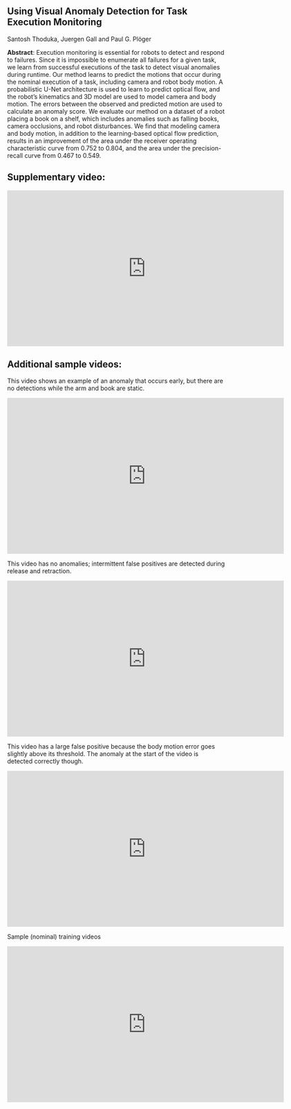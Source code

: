 ## Using Visual Anomaly Detection for Task Execution Monitoring
Santosh Thoduka, Juergen Gall and Paul G. Plöger

**Abstract**: Execution monitoring is essential for robots to detect and respond to failures. Since it is impossible to enumerate all failures for a given task, we learn from successful executions of the task to detect visual anomalies during runtime. Our method learns to predict the motions that occur during the nominal execution of a task, including camera and robot body motion. A probabilistic U-Net architecture is used to learn to predict optical flow, and the robot’s kinematics and 3D model are used to model camera and body motion. The errors between the observed and predicted motion are used to calculate an anomaly score. We evaluate our method on a dataset of a robot placing a book on a shelf, which includes anomalies such as falling books, camera occlusions, and robot disturbances. We find that modeling camera and body motion, in addition to the learning-based optical flow prediction, results in an improvement of the area under the receiver operating characteristic curve from 0.752 to 0.804, and the area under the precision-recall curve from 0.467 to 0.549.


## Supplementary video:
<iframe width="640" height="360" src="https://www.youtube.com/embed/U8dO8dEILZw" frameborder="0" allow="accelerometer; autoplay; clipboard-write; encrypted-media; gyroscope; picture-in-picture" allowfullscreen></iframe>

## Additional sample videos:

This video shows an example of an anomaly that occurs early, but there are no detections while the arm and book are static.
<iframe width="640" height="360" src="https://www.youtube.com/embed/-j0CMPbGfbM" frameborder="0" allow="accelerometer; autoplay; clipboard-write; encrypted-media; gyroscope; picture-in-picture" allowfullscreen></iframe>

This video has no anomalies; intermittent false positives are detected during release and retraction.
<iframe width="640" height="360" src="https://www.youtube.com/embed/pym8hO7FsD8" frameborder="0" allow="accelerometer; autoplay; clipboard-write; encrypted-media; gyroscope; picture-in-picture" allowfullscreen></iframe>

This video has a large false positive because the body motion error goes slightly above its threshold. The anomaly at the start of the video is detected correctly though.
<iframe width="640" height="360" src="https://www.youtube.com/embed/FKi6l4pE6eM" frameborder="0" allow="accelerometer; autoplay; clipboard-write; encrypted-media; gyroscope; picture-in-picture" allowfullscreen></iframe>

Sample (nominal) training videos
<iframe width="640" height="360" src="https://www.youtube.com/embed/nFvlLLXl8zE" frameborder="0" allow="accelerometer; autoplay; clipboard-write; encrypted-media; gyroscope; picture-in-picture" allowfullscreen></iframe>
